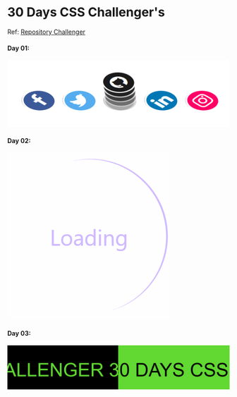# 30 Days CSS Challenger's

Ref: [Repository Challenger](https://rafaoliveir.github.io/Desafio30diasCSS/)

#### Day 01:
<img src="https://github.com/vinicinbgs/30days-css-challenger/blob/master/day-01/print.PNG?raw=true" />

#### Day 02:
<img src="https://github.com/vinicinbgs/30days-css-challenger/blob/master/day-02/print.gif?raw=true" />

#### Day 03:
<img src="https://github.com/vinicinbgs/30days-css-challenger/blob/master/day-03/print.gif?raw=true" />
